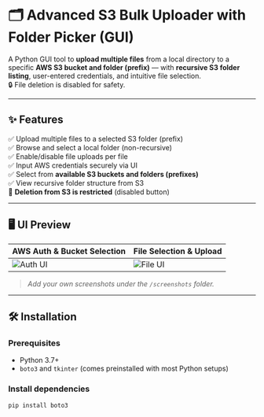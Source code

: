 # 🗂️ Advanced S3 Bulk Uploader with Folder Picker (GUI)

A Python GUI tool to **upload multiple files** from a local directory to a specific **AWS S3 bucket and folder (prefix)** — with **recursive S3 folder listing**, user-entered credentials, and intuitive file selection.  
🔒 File deletion is disabled for safety.

---

## ✨ Features

✅ Upload multiple files to a selected S3 folder (prefix)  
✅ Browse and select a local folder (non-recursive)  
✅ Enable/disable file uploads per file  
✅ Input AWS credentials securely via UI  
✅ Select from **available S3 buckets and folders (prefixes)**  
✅ View recursive folder structure from S3  
🚫 **Deletion from S3 is restricted** (disabled button)

---

## 🖥️ UI Preview

| AWS Auth & Bucket Selection | File Selection & Upload |
|----------------------------|-------------------------|
| ![Auth UI](./screenshots/aws_ui.png) | ![File UI](./screenshots/file_ui.png) |

> _Add your own screenshots under the `/screenshots` folder._

---

## 🛠️ Installation

### Prerequisites
- Python 3.7+
- `boto3` and `tkinter` (comes preinstalled with most Python setups)

### Install dependencies

```bash
pip install boto3
